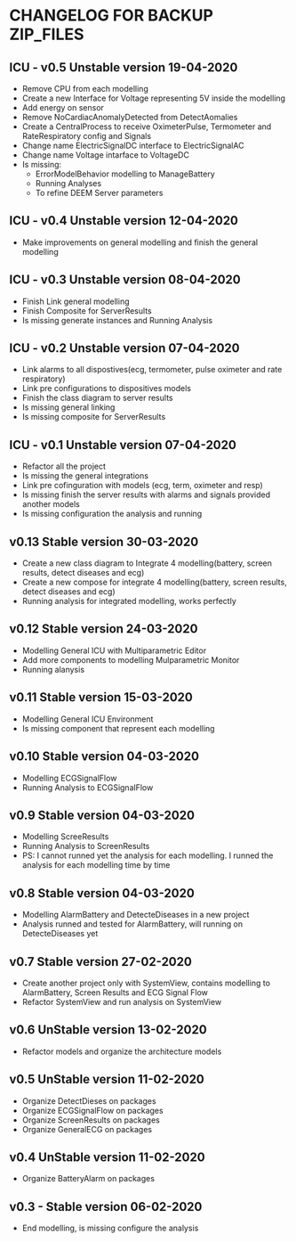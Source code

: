 # CHANGELOG FOR BACKUP ZIP_FILES

ICU - v0.5 Unstable version 19-04-2020
----------
 * Remove CPU from each modelling
 * Create a new Interface for Voltage representing 5V inside the modelling
 * Add energy on sensor
 * Remove NoCardiacAnomalyDetected from DetectAomalies
 * Create a CentralProcess to receive OximeterPulse, Termometer and RateRespiratory config and Signals
 * Change name ElectricSignalDC interface to ElectricSignalAC
 * Change name Voltage intarface to VoltageDC
 * Is missing: 
    * ErrorModelBehavior modelling to ManageBattery
    * Running Analyses
    * To refine DEEM Server parameters

ICU - v0.4 Unstable version 12-04-2020
----------
 * Make improvements on general modelling and finish the general modelling


ICU - v0.3 Unstable version 08-04-2020
----------
 * Finish Link general modelling
 * Finish Composite for ServerResults
 * Is missing generate instances and Running Analysis


ICU - v0.2 Unstable version 07-04-2020
----------
 * Link alarms to all dispostives(ecg, termometer, pulse oximeter and rate respiratory)
 * Link pre configurations to dispositives models
 * Finish the class diagram to server results
 * Is missing general linking
 * Is missing composite for ServerResults

ICU - v0.1 Unstable version 07-04-2020
----------
 * Refactor all the project
 * Is missing the general integrations
 * Link pre cofinguration with models (ecg, term, oximeter and resp)
 * Is missing finish the server results with alarms and signals provided another models
 * Is missing configuration the analysis and running


v0.13 Stable version 30-03-2020
----------
 * Create a new class diagram to Integrate 4 modelling(battery, screen results, detect diseases and ecg)
 * Create a new compose for integrate 4 modelling(battery, screen results, detect diseases and ecg)
 * Running analysis for integrated modelling, works perfectly

v0.12 Stable version 24-03-2020
----------
 * Modelling General ICU with Multiparametric Editor
 * Add more components to modelling Mulparametric Monitor
 * Running alanysis

v0.11 Stable version 15-03-2020
----------
 * Modelling General ICU Environment
 * Is missing component that represent each modelling

v0.10 Stable version 04-03-2020
----------
 * Modelling ECGSignalFlow
 * Running Analysis to ECGSignalFlow


v0.9 Stable version 04-03-2020
----------
 * Modelling ScreeResults
 * Running Analysis to ScreenResults
 * PS: I cannot runned yet the analysis for each modelling. I runned the analysis for each modelling time by time

v0.8 Stable version 04-03-2020
----------
 * Modelling AlarmBattery and DetecteDiseases in a new project
 * Analysis runned and tested for AlarmBattery, will running on DetecteDiseases yet

v0.7 Stable version 27-02-2020
----------
 * Create another project only with SystemView, contains modelling to AlarmBattery, Screen Results and ECG Signal Flow
 * Refactor SystemView and run analysis on SystemView


v0.6 UnStable version 13-02-2020
----------
 * Refactor models and organize the architecture models


v0.5 UnStable version 11-02-2020
----------
 * Organize DetectDieses on packages
 * Organize ECGSignalFlow on packages
 * Organize ScreenResults on packages
 * Organize GeneralECG on packages


v0.4 UnStable version 11-02-2020
----------
 * Organize BatteryAlarm on packages


v0.3 - Stable version 06-02-2020
----------
 * End modelling, is missing configure the analysis
